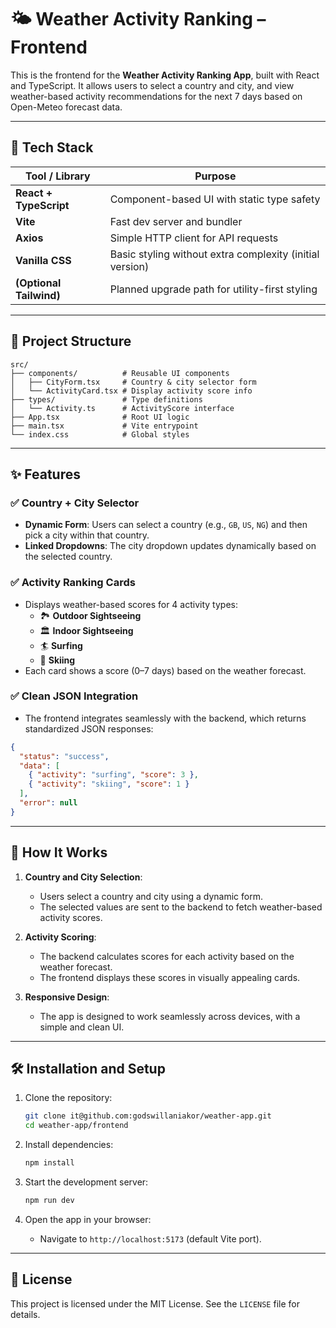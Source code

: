 # 🌤️ Weather Activity Ranking – Frontend

This is the frontend for the **Weather Activity Ranking App**, built with React and TypeScript. It allows users to select a country and city, and view weather-based activity recommendations for the next 7 days based on Open-Meteo forecast data.

---

## 🔧 Tech Stack

| Tool / Library        | Purpose                                                   |
|------------------------|-----------------------------------------------------------|
| **React + TypeScript** | Component-based UI with static type safety                |
| **Vite**              | Fast dev server and bundler                               |
| **Axios**             | Simple HTTP client for API requests                       |
| **Vanilla CSS**       | Basic styling without extra complexity (initial version)  |
| **(Optional Tailwind)**| Planned upgrade path for utility-first styling            |

---

## 🧱 Project Structure

```plaintext
src/
├── components/          # Reusable UI components
│   ├── CityForm.tsx     # Country & city selector form
│   └── ActivityCard.tsx # Display activity score info
├── types/               # Type definitions
│   └── Activity.ts      # ActivityScore interface
├── App.tsx              # Root UI logic
├── main.tsx             # Vite entrypoint
└── index.css            # Global styles
```

---

## ✨ Features

### ✅ Country + City Selector
- **Dynamic Form**: Users can select a country (e.g., `GB`, `US`, `NG`) and then pick a city within that country.
- **Linked Dropdowns**: The city dropdown updates dynamically based on the selected country.

### ✅ Activity Ranking Cards
- Displays weather-based scores for 4 activity types:
  - 🏞️ **Outdoor Sightseeing**
  - 🏛️ **Indoor Sightseeing**
  - 🏄 **Surfing**
  - 🎿 **Skiing**
- Each card shows a score (0–7 days) based on the weather forecast.

### ✅ Clean JSON Integration
- The frontend integrates seamlessly with the backend, which returns standardized JSON responses:
```json
{
  "status": "success",
  "data": [
    { "activity": "surfing", "score": 3 },
    { "activity": "skiing", "score": 1 }
  ],
  "error": null
}
```

---

## 🚀 How It Works

1. **Country and City Selection**:
   - Users select a country and city using a dynamic form.
   - The selected values are sent to the backend to fetch weather-based activity scores.

2. **Activity Scoring**:
   - The backend calculates scores for each activity based on the weather forecast.
   - The frontend displays these scores in visually appealing cards.

3. **Responsive Design**:
   - The app is designed to work seamlessly across devices, with a simple and clean UI.

---

## 🛠️ Installation and Setup

1. Clone the repository:
   ```bash
   git clone it@github.com:godswillaniakor/weather-app.git
   cd weather-app/frontend
   ```

2. Install dependencies:
   ```bash
   npm install
   ```

3. Start the development server:
   ```bash
   npm run dev
   ```

4. Open the app in your browser:
   - Navigate to `http://localhost:5173` (default Vite port).

---

## 📜 License

This project is licensed under the MIT License. See the `LICENSE` file for details.
